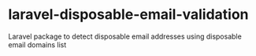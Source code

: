 # laravel-disposable-email-validation
Laravel package to detect disposable email addresses using disposable email domains list
